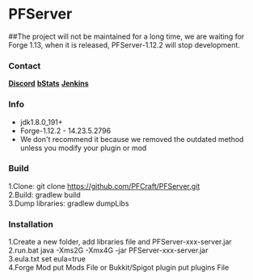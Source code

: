 # PFServer

##The project will not be maintained for a long time, we are waiting for Forge 1.13, when it is released, PFServer-1.12.2 will stop development.

### Contact
   [**Discord**](https://discord.gg/HNmmrCV)
   [**bStats**](https://bstats.org/plugin/bukkit/PFServer) 
   [**Jenkins**](http://mcc.lzjsmc.cn:15592/job/PFServer%201.12.2/) 

### Info
* jdk1.8.0_191+
* Forge-1.12.2 - 14.23.5.2796
* We don't recommend it because we removed the outdated method unless you modify your plugin or mod

### Build
1.Clone: git clone https://github.com/PFCraft/PFServer.git<br>
2.Build: gradlew build<br>
3.Dump libraries: gradlew dumpLibs

### Installation
1.Create a new folder, add libraries file and PFServer-xxx-server.jar<br>
2.run.bat java -Xms2G -Xmx4G -jar PFServer-xxx-server.jar<br>
3.eula.txt set eula=true<br>
4.Forge Mod put Mods File or Bukkit/Spigot plugin put plugins File
